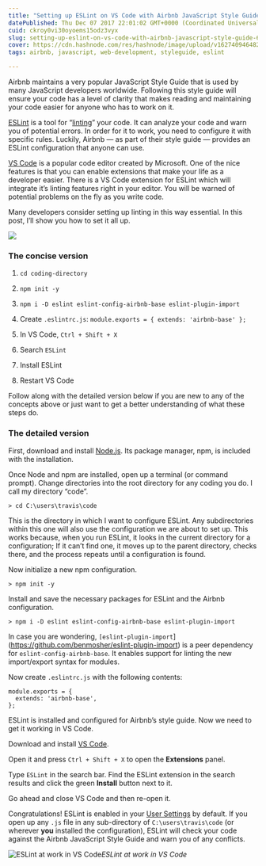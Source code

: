 ```yaml
---
title: "Setting up ESLint on VS Code with Airbnb JavaScript Style Guide"
datePublished: Thu Dec 07 2017 22:01:02 GMT+0000 (Coordinated Universal Time)
cuid: ckroy0vi30oyoems15odz3vyx
slug: setting-up-eslint-on-vs-code-with-airbnb-javascript-style-guide-6eb78a535ba6
cover: https://cdn.hashnode.com/res/hashnode/image/upload/v1627409464823/J_U0Oo_2h.jpeg
tags: airbnb, javascript, web-development, styleguide, eslint

---
```



Airbnb maintains a very popular JavaScript Style Guide that is used by many JavaScript developers worldwide. Following this style guide will ensure your code has a level of clarity that makes reading and maintaining your code easier for anyone who has to work on it.

[ESLint](https://eslint.org/) is a tool for “[linting](https://stackoverflow.com/questions/8503559/what-is-linting)” your code. It can analyze your code and warn you of potential errors. In order for it to work, you need to configure it with specific rules. Luckily, Airbnb — as part of their style guide — provides an ESLint configuration that anyone can use.

[VS Code](https://code.visualstudio.com/) is a popular code editor created by Microsoft. One of the nice features is that you can enable extensions that make your life as a developer easier. There is a VS Code extension for ESLint which will integrate it’s linting features right in your editor. You will be warned of potential problems on the fly as you write code.

Many developers consider setting up linting in this way essential. In this post, I’ll show you how to set it all up.

![](https://cdn.hashnode.com/res/hashnode/image/upload/v1627409460388/NDLIAvjDI.jpeg)

### The concise version

1. `cd coding-directory`

1. `npm init -y`

1. `npm i -D eslint eslint-config-airbnb-base eslint-plugin-import`

1. Create `.eslintrc.js`: `module.exports = { extends: 'airbnb-base' };`

1. In VS Code, `Ctrl + Shift + X`

1. Search `ESLint`

1. Install ESLint

1. Restart VS Code

Follow along with the detailed version below if you are new to any of the concepts above or just want to get a better understanding of what these steps do.

### The detailed version

First, download and install [Node.js](https://nodejs.org/en/). Its package manager, npm, is included with the installation.

Once Node and npm are installed, open up a terminal (or command prompt). Change directories into the root directory for any coding you do. I call my directory “code”.

```
> cd C:\users\travis\code
```


This is the directory in which I want to configure ESLint. Any subdirectories within this one will also use the configuration we are about to set up. This works because, when you run ESLint, it looks in the current directory for a configuration; If it can’t find one, it moves up to the parent directory, checks there, and the process repeats until a configuration is found.

Now initialize a new npm configuration.

```
> npm init -y

```


Install and save the necessary packages for ESLint and the Airbnb configuration.

```
> npm i -D eslint eslint-config-airbnb-base eslint-plugin-import
```


In case you are wondering, `[eslint-plugin-import`](https://github.com/benmosher/eslint-plugin-import) is a peer dependency for `eslint-config-airbnb-base`. It enables support for linting the new import/export syntax for modules.

Now create `.eslintrc.js` with the following contents:

```
module.exports = {
  extends: 'airbnb-base',
};
```


ESLint is installed and configured for Airbnb’s style guide. Now we need to get it working in VS Code.

Download and install [VS Code](https://code.visualstudio.com/).

Open it and press `Ctrl + Shift + X` to open the **Extensions** panel.

Type `ESLint` in the search bar. Find the ESLint extension in the search results and click the green **Install** button next to it.

Go ahead and close VS Code and then re-open it.

Congratulations! ESLint is enabled in your [User Settings](https://code.visualstudio.com/docs/getstarted/settings) by default. If you open up any `.js` file in any sub-directory of `C:\users\travis\code` (or wherever **you** installed the configuration), ESLint will check your code against the Airbnb JavaScript Style Guide and warn you of any conflicts.

![ESLint at work in VS Code](https://cdn.hashnode.com/res/hashnode/image/upload/v1627409462597/v52djsCm4.gif)*ESLint at work in VS Code*
